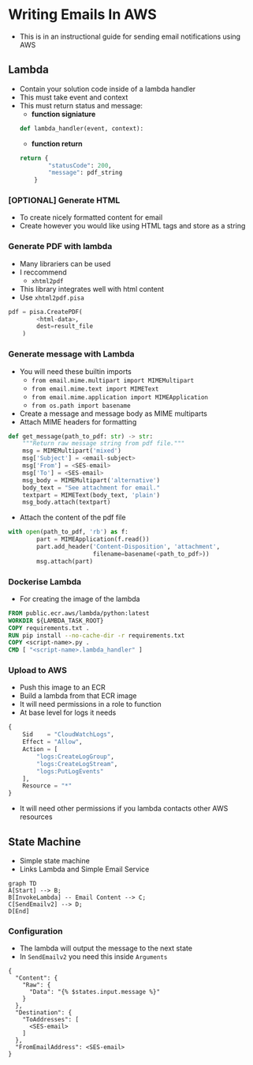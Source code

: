# Writing Emails In AWS
- This is in an instructional guide for sending email notifications using AWS
## Lambda
- Contain your solution code inside of a lambda handler
- This must take event and context
- This must return status and message:
    - **function signiature**
    ```python
    def lambda_handler(event, context):
    ```
    - **function return**
    ```python
    return {
            "statusCode": 200,
            "message": pdf_string
        }
    ```
### [OPTIONAL] Generate HTML
- To create nicely formatted content for email
- Create however you would like using HTML tags and store as a string
### Generate PDF with lambda
- Many librariers can be used
- I reccommend
    - `xhtml2pdf`
- This library integrates well with html content
- Use `xhtml2pdf.pisa`
```python
pdf = pisa.CreatePDF(
        <html-data>,
        dest=result_file
    )
```
### Generate message with Lambda
- You will need these builtin imports
    - `from email.mime.multipart import MIMEMultipart`
    - `from email.mime.text import MIMEText`
    - `from email.mime.application import MIMEApplication`
    - `from os.path import basename`
- Create a message and message body as MIME multiparts
- Attach MIME headers for formatting
```python
def get_message(path_to_pdf: str) -> str:
    """Return raw message string from pdf file."""
    msg = MIMEMultipart('mixed')
    msg['Subject'] = <email-subject>
    msg['From'] = <SES-email>
    msg['To'] = <SES-email>
    msg_body = MIMEMultipart('alternative')
    body_text = "See attachment for email."
    textpart = MIMEText(body_text, 'plain')
    msg_body.attach(textpart)
```
- Attach the content of the pdf file
```python
with open(path_to_pdf, 'rb') as f:
        part = MIMEApplication(f.read())
        part.add_header('Content-Disposition', 'attachment',
                        filename=basename(<path_to_pdf>))
        msg.attach(part)
``` 
### Dockerise Lambda
- For creating the image of the lambda
```Dockerfile
FROM public.ecr.aws/lambda/python:latest
WORKDIR ${LAMBDA_TASK_ROOT}
COPY requirements.txt .
RUN pip install --no-cache-dir -r requirements.txt
COPY <script-name>.py .
CMD [ "<script-name>.lambda_handler" ]
```
### Upload to AWS
- Push this image to an ECR
- Build a lambda from that ECR image
- It will need permissions in a role to function
- At base level for logs it needs
```tf
{
    Sid    = "CloudWatchLogs",
    Effect = "Allow",
    Action = [
        "logs:CreateLogGroup",
        "logs:CreateLogStream",
        "logs:PutLogEvents"
    ],
    Resource = "*"
}
```
- It will need other permissions if you lambda contacts other AWS resources
## State Machine
- Simple state machine
- Links Lambda and Simple Email Service
```mermaid
graph TD
A[Start] --> B;
B[InvokeLambda] -- Email Content --> C;
C[SendEmailv2] --> D;
D[End]
```
### Configuration
- The lambda will output the message to the next state
- In `SendEmailv2` you need this inside `Arguments`
```
{
  "Content": {
    "Raw": {
      "Data": "{% $states.input.message %}"
    }
  },
  "Destination": {
    "ToAddresses": [
      <SES-email>
    ]
  },
  "FromEmailAddress": <SES-email>
}
```
